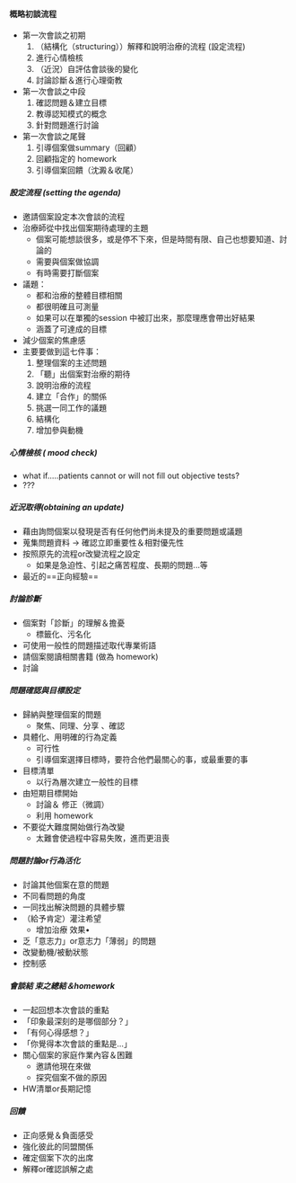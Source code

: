 #### 概略初談流程
- 第一次會談之初期
	1. （結構化（structuring））解釋和說明治療的流程 (設定流程)
	2. 進行心情檢核
	3. （近況）自評估會談後的變化
	4. 討論診斷＆進行心理衛教
- 第一次會談之中段
	1. 確認問題＆建立目標
	2. 教導認知模式的概念
	3. 針對問題進行討論
- 第一次會談之尾聲
	1. 引導個案做summary（回顧）
	2. 回顧指定的 homework
	3. 引導個案回饋（沈澱＆收尾）

##### 設定流程 (setting the agenda)
- 邀請個案設定本次會談的流程
- 治療師從中找出個案期待處理的主題
	- 個案可能想談很多，或是停不下來，但是時間有限、自己也想要知道、討論的
	- 需要與個案做協調
	- 有時需要打斷個案
- 議題：
	- 都和治療的整體目標相關
	- 都很明確且可測量
	- 如果可以在單獨的session 中被訂出來，那麼理應會帶出好結果
	- 涵蓋了可達成的目標
- 減少個案的焦慮感
- 主要要做到這七件事：
	1. 整理個案的主述問題
	2. 「聽」出個案對治療的期待
	3. 說明治療的流程
	4. 建立「合作」的關係
	5. 挑選一同工作的議題
	6. 結構化
	7. 增加參與動機

##### 心情檢核 ( mood check)
- what if.....patients cannot or will not fill out objective tests?
- ???
##### 近況取得(obtaining an update)
- 藉由詢問個案以發現是否有任何他們尚未提及的重要問題或議題
- 蒐集問題資料 -> 確認立即重要性＆相對優先性
- 按照原先的流程or改變流程之設定
	- 如果是急迫性、引起之痛苦程度、長期的問題...等
- 最近的==正向經驗==

##### 討論診斷
- 個案對「診斷」的理解＆擔憂
	- 標籤化、污名化
- 可使用一般性的問題描述取代專業術語
- 請個案閱讀相關書籍 (做為 homework)
- 討論

##### 問題確認與目標設定
- 歸納與整理個案的問題
	- 聚焦、同理、分享 、確認
- 具體化、用明確的行為定義
	- 可行性
	- 引導個案選擇目標時，要符合他們最關心的事，或最重要的事
- 目標清單
	- 以行為層次建立一般性的目標
- 由短期目標開始
	- 討論＆ 修正（微調）
	- 利用 homework
- 不要從大難度開始做行為改變
	- 太難會使過程中容易失敗，進而更沮喪

##### 問題討論or行為活化
- 討論其他個案在意的問題
- 不同看問題的角度
- 一同找出解決問題的具體步驟
- （給予肯定）灌注希望
	- 增加治療 效果•
- 乏「意志力」or意志力「薄弱」的問題
- 改變動機/被動狀態
- 控制感

##### 會談結 束之總結＆homework
- 一起回想本次會談的重點
- 「印象最深刻的是哪個部分？」
- 「有何心得感想？」
- 「你覺得本次會談的重點是...」
- 關心個案的家庭作業內容＆困難
	- 邀請他現在來做
	- 探究個案不做的原因
- HW清單or長期記憶

##### 回饋
- 正向感覺＆負面感受
- 強化彼此的同盟關係
- 確定個案下次的出席
- 解釋or確認誤解之處